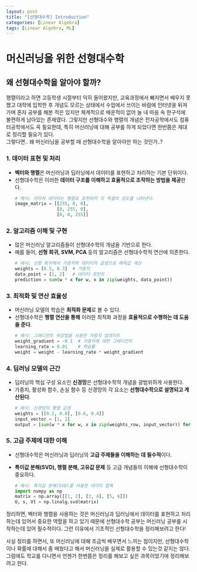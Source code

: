 ```yaml
---
layout: post
title: "[선형대수학] Introduction"
categories: [Linear Algebra]
tags: [Linear Algebra, ML]
---
```


# 머신러닝을 위한 선형대수학

## **왜 선형대수학을 알아야 할까?**

행렬이라고 하면 고등학생 시절부터 익히 들어왔지만, 교육과정에서 빠지면서 배우지 못했고 대학에 입학한 후 개념도 모르는 상태에서 수업에서 쓰이는 바람에 인터넷을 뒤져가며 혼자 공부를 해본 적은 있지만 체계적으로 배운적이 없어 늘 내 마음 속 한구석에 불편하게 남아있는 존재였다. 그렇지만 선형대수와 행렬의 개념은 전자공학에서도 컴퓨터공학에서도 꼭 필요한데, 특히 머신러닝에 대해 공부를 하게 되었다면 한번쯤은 제대로 정리할 필요가 있다.<br>
그렇다면.. 왜 머신러닝을 공부할 때 선형대수학을 알아야만 하는 것인가..?

### **1. 데이터 표현 및 처리**

- **벡터와 행렬**은 머신러닝과 딥러닝에서 데이터를 표현하고 처리하는 기본 단위이다.
- 선형대수학은 이러한 **데이터 구조를 이해하고 효율적으로 조작하는 방법을 제공**한다.
  ```python
  # 예시: 이미지 데이터는 행렬로 표현되어 각 픽셀의 강도를 나타낸다.
  image_matrix = [[255, 0, 0],
                  [0, 255, 0],
                  [0, 0, 255]]
  ```

### **2. 알고리즘 이해 및 구현**

- 많은 머신러닝 알고리즘들이 선형대수학의 개념을 기반으로 한다.
- 예를 들어, **선형 회귀, SVM, PCA** 등의 알고리즘은 선형대수학적 연산에 의존한다.
  ```python
  # 예시: 선형 회귀에서 가중치와 데이터의 곱셈으로 예측값 계산
  weights = [0.5, 0.3]  # 가중치
  data_point = [1, 2]   # 데이터 포인트
  prediction = sum(w * x for w, x in zip(weights, data_point))
  ```

### **3. 최적화 및 연산 효율성**

- 머신러닝 모델의 학습은 **최적화 문제**로 볼 수 있다.
- 선형대수학은 **행렬 연산을 통해** 이러한 최적화 과정을 **효율적으로 수행하는 데 도움을 준다**.
  ```python
  # 예시: 그래디언트 하강법을 사용한 가중치 업데이트
  weight_gradient = -0.1  # 가중치에 대한 그래디언트
  learning_rate = 0.01    # 학습률
  weight = weight - learning_rate * weight_gradient
  ```

### **4. 딥러닝 모델의 근간**

- 딥러닝의 핵심 구성 요소인 **신경망**은 선형대수학적 개념을 광범위하게 사용한다.
- 가중치, 활성화 함수, 손실 함수 등 신경망의 각 요소는 **선형대수학으로 설명되고 계산된다**.
  ```python
  # 예시: 신경망의 행렬 곱셈
  weights = [[0.2, 0.8], [0.6, 0.4]]
  input_vector = [1, 2]
  output = [sum(w * x for w, x in zip(weights_row, input_vector)) for weights_row in weights]
  ```

### **5. 고급 주제에 대한 이해**

- 선형대수학은 머신러닝과 딥러닝의 **고급 주제들을 이해하는 데 필수적**이다.
- **특이값 분해(SVD), 행렬 분해, 고유값 문제** 등 고급 개념들의 이해에 선형대수학이 중요하다.

  ```python
  # 예시: 특이값 분해(SVD)를 사용한 데이터 압축
  import numpy as np
  matrix = np.array([[1, 2], [3, 4], [5, 6]])
  U, s, Vt = np.linalg.svd(matrix)
  ```

정리하면, 벡터와 행렬을 사용하는 것은 머신러닝과 딥러닝에서 데이터를 표현하고 처리하는데 있어서 중요한 역할을 하고 있기 때문에 선형대수학 공부는 머신러닝 공부를 시작하는데 있어 필수적이다. 그런 이유에서 기초적인 선형대수학을 정리해보려고 한다!<br>

사실 정리를 하면서, 또 머신러닝에 대해 조금씩 배우면서 느끼는 점이지만, 선형대수학이나 확률에 대해서 좀 배웠다고 해서 머신러닝을 실제로 활용할 수 있는것 같지는 않다. 그럼에도 학교를 다니면서 언젠가 한번쯤은 정리를 해보고 싶은 과목이었기에 정리해보려고 한다.
